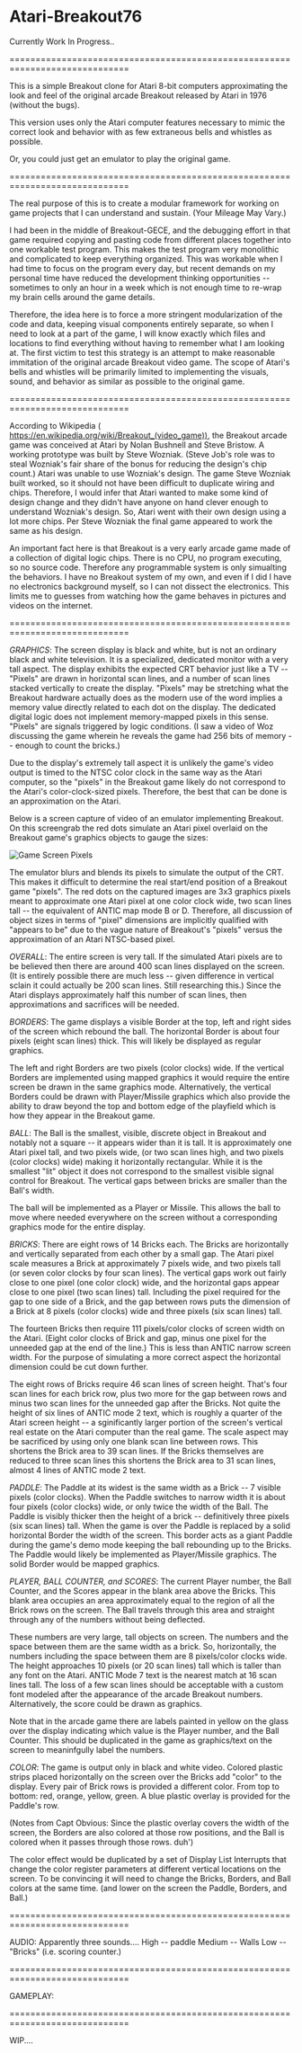 # Atari-Breakout76
Currently Work In Progress..

=============================================================================

This is a simple Breakout clone for Atari 8-bit computers approximating the look and feel of the original arcade Breakout released by Atari in 1976 (without the bugs).

This version uses only the Atari computer features necessary to mimic the correct look and behavior with as few extraneous bells and whistles as possible.

Or, you could just get an emulator to play the original game.

=============================================================================

The real purpose of this is to create a modular framework for working on game projects that I can understand and sustain. (Your Mileage May Vary.)  

I had been in the middle of Breakout-GECE, and the debugging effort in that game required copying and pasting code from different places together into one workable test program.  This makes the test program very monolithic and complicated to keep everything organized.  This was workable when I had time to focus on the program every day, but recent demands on my personal time have reduced the development thinking opportunities -- sometimes to only an hour in a week which is not enough time to re-wrap  my brain cells around the game details.  

Therefore, the idea here is to force a more stringent modularization of the code and data, keeping visual components entirely separate, so when I need to look at a part of the game, I will know exactly which files and locations to find everything without having to remember what I am looking at.  The first victim to test this strategy is an attempt to make reasonable immitation of the original arcade Breakout video game. The  scope of Atari's bells and whistles will be primarily limited to implementing the visuals, sound, and behavior as similar as possible to the original game.

=============================================================================

According to Wikipedia ( https://en.wikipedia.org/wiki/Breakout_(video_game)), the Breakout arcade game was conceived at Atari by Nolan Bushnell and Steve Bristow.  A working prototype was built by Steve Wozniak. (Steve Job's role was to steal Wozniak's fair share of the bonus for reducing the design's chip count.)  Atari was unable to use Wozniak's design.  The game Steve Wozniak built worked, so it should not have been difficult to duplicate wiring and chips.  Therefore, I would infer that Atari wanted to make some kind of design change and they didn't have anyone on hand clever enough to understand Wozniak's design. So, Atari went with their own design using a lot more chips.  Per Steve Wozniak the final game appeared to work the same as his design.

An important fact here is that Breakout is a very early arcade game made of a collection of digital logic chips.  There is no CPU, no program executing, so no source code.  Therefore any programmable system is only simualting the behaviors.  I have no Breakout system of my own, and even if I did I have no electronics background myself, so I can not dissect the electronics.  This limits me to guesses from watching how the game behaves in pictures and videos on the internet.

=============================================================================

*GRAPHICS*:
The screen display is black and white, but is not an ordinary black and white television.  It is a specialized, dedicated monitor with a very tall aspect.  The display exhibits the expected CRT behavior just like a TV -- "Pixels" are drawn in horizontal scan lines, and a number of scan lines stacked vertically to create the display.  "Pixels" may be stretching what the Breakout hardware actually does as the modern use of the word implies a memory value directly related to each dot on the display. The dedicated digital logic does not implement memory-mapped pixels in this sense.  "Pixels" are signals triggered by logic conditions.  (I saw a video of Woz discussing the game wherein he reveals the game had 256 bits of memory -- enough to count the bricks.)  

Due to the display's extremely tall aspect it is unlikely the game's video output is timed to the NTSC color clock in the same way as the Atari computer, so the "pixels" in the Breakout game likely do not correspond to the Atari's color-clock-sized pixels.  Therefore, the best that can be done is an approximation on the Atari.  

Below is a screen capture of video of an emulator implementing Breakout.  On this screengrab the red dots simulate an Atari pixel overlaid on the Breakout game's graphics objects to gauge the sizes: 

![Game Screen Pixels](breakout_bw_pixels.jpg?raw=true "Game Screen Pixels")

The emulator blurs and blends its pixels to simulate the output of the CRT.  This makes it difficult to determine the real start/end position of a Breakout game "pixels".  The red dots on the captured images are 3x3 graphics pixels meant to approximate one Atari pixel at one color clock wide, two scan lines tall -- the equivalent of ANTIC map mode B or D.  Therefore, all discussion of object sizes in terms of "pixel" dimensions are implicitly qualified with "appears to be" due to the vague nature of Breakout's "pixels" versus the approximation of an Atari NTSC-based pixel.

*OVERALL*:
The entire screen is very tall.  If the simulated Atari pixels are to be believed then there are around 400 scan lines displayed on the screen.  (It is entirely possible there are much less -- given difference in vertical sclain it could actually be 200 scan lines.  Still researching this.)  Since the Atari displays approximately half this number of scan lines, then approximations and sacrifices will be needed.  

*BORDERS*:
The game displays a visible Border at the top, left and right sides of the screen which rebound the ball.  The horizontal Border is about four pixels (eight scan lines) thick.  This will likely be displayed as regular graphics.  

The left and right Borders are two pixels (color clocks) wide.  If the vertical Borders are implemented using mapped graphics it would require the entire screen be drawn in the same graphics mode.  Alternatively, the vertical Borders could be drawn with Player/Missile graphics which also provide the ability to draw beyond the top and bottom edge of the playfield which is how they appear in the Breakout game.

*BALL*:
The Ball is the smallest, visible, discrete object in Breakout and notably not a square -- it appears wider than it is tall.  It is approximately one Atari pixel tall, and two pixels wide, (or two scan lines high, and two pixels (color clocks) wide) making it horizontally rectangular.  While it is the smallest "lit" object it does not correspond to the smallest visible signal control for Breakout.  The vertical gaps between bricks are smaller than the Ball's width.  

The ball will be implemented as a Player or Missile.  This allows the ball to move where needed everywhere on the screen without a corresponding graphics mode for the entire display.

*BRICKS*:
There are eight rows of 14 Bricks each.  The Bricks are horizontally and vertically separated from each other by a small gap.  The Atari pixel scale measures a Brick at approximately 7 pixels wide, and two pixels tall (or seven color clocks by four scan lines).  The vertical gaps work out fairly close to one pixel (one color clock) wide, and the horizontal gaps appear close to one pixel (two scan lines) tall.  Including the pixel required for the gap to one side of a Brick, and the gap between rows puts the dimension of a Brick at 8 pixels (color clocks) wide and three pixels (six scan lines) tall.

The fourteen Bricks then require 111 pixels/color clocks of screen width on the Atari. (Eight color clocks of Brick and gap, minus one pixel for the unneeded gap at the end of the line.)  This is less than ANTIC narrow screen width.   For the purpose of simulating a more correct aspect the horizontal dimension could be cut down further. 

The eight rows of Bricks require 46 scan lines of screen height.  That's four scan lines for each brick row, plus two more for the gap between rows and minus two scan lines for the unneeded gap after the Bricks.  Not quite the height of six lines of ANTIC mode 2 text, which is roughly a quarter of the Atari screen height -- a sginificantly larger portion of the screen's vertical real estate on the Atari computer than the real game.  The scale aspect may be sacrificed by using only one blank scan line between rows.  This shortens the Brick area to 39 scan lines.  If the Bricks themselves are reduced to three scan lines this shortens the Brick area to 31 scan lines, almost 4 lines of ANTIC mode 2 text.

*PADDLE*:
The Paddle at its widest is the same width as a Brick -- 7 visible pixels (color clocks).  When the Paddle switches to narrow width it is about four pixels (color clocks) wide, or only twice the width of the Ball.  The Paddle is visibly thicker then the height of a brick -- definitively three pixels (six scan lines) tall.  When the game is over the Paddle is replaced by a solid horizontal Border the width of the screen.  This border acts as a giant Paddle during the game's demo mode keeping the ball rebounding up to the Bricks.  The Paddle would likely be implemented as Player/Missile graphics.  The solid Border would be mapped graphics.  

*PLAYER, BALL COUNTER, and SCORES*:
The current Player number, the Ball Counter, and the Scores appear in the blank area above the Bricks.  This blank area occupies an area approximately equal to the region of all the Brick rows on the screen.  The Ball travels through this area and straight through any of the numbers without being deflected.

These numbers are very large, tall objects on screen. The numbers and the space between them are the same width as a brick.  So, horizontally, the numbers including the space between them are 8 pixels/color clocks wide.  The height approaches 10 pixels (or 20 scan lines) tall which is taller than any font on the Atari.  ANTIC Mode 7 text is the nearest match at 16 scan lines tall.  The loss of a few scan lines should be acceptable with a custom font modeled after the appearance of the arcade Breakout numbers.  Alternatively, the score could be drawn as graphics.

Note that in the arcade game there are labels painted in yellow on the glass over the display indicating which value is the Player number, and the Ball Counter.  This should be duplicated in the game as graphics/text on the screen to meaninfgully label the numbers. 

*COLOR*:
The game is output only in black and white video.  Colored plastic strips placed horizontally on the screen over the Bricks add "color" to the display.  Every pair of Brick rows is provided a different color.  From top to bottom: red, orange, yellow, green.   A blue plastic overlay is provided for the Paddle's row.  

(Notes from Capt Obvious: Since the plastic overlay covers the width of the screen, the Borders are also colored at those row positions, and the Ball is colored when it passes through those rows.  duh')  

The color effect would be duplicated by a set of Display List Interrupts that change the color register parameters at different vertical locations on the screen.  To be convincing it will need to change the Bricks, Borders, and Ball colors at the same time.  (and lower on the screen the Paddle, Borders, and Ball.)

=============================================================================

AUDIO:
Apparently three sounds....
High -- paddle
Medium -- Walls
Low -- "Bricks" (i.e. scoring counter.)

=============================================================================

GAMEPLAY:

=============================================================================

WIP....

